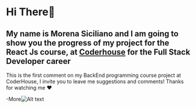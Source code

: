 # Hi There👋

## My name is Morena Siciliano and I am going to show you the progress of my project for the React Js course, at [Coderhouse](https://www.coderhouse.com/) for the Full Stack Developer career

This is the first comment on my BackEnd programming course project at CoderHouse, I invite you to leave me suggestions and comments! Thanks for watching me ❤️

-More![Alt text](image.png)
